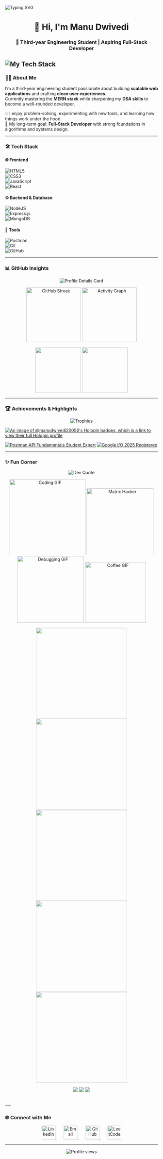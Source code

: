 ![Typing SVG](https://readme-typing-svg.herokuapp.com?font=Fira+Code&size=35&pause=1000&color=36BCF7&center=true&vCenter=true&width=435&lines=Hi+there+👋;I'm+Manu+Dwivedi+Here!;I'm+a+Third-year+Engineering+Student+Developer;And+I+love+to+code!)
<h1 align="center">👋 Hi, I'm Manu Dwivedi</h1>
<h3 align="center">🚀 Third-year Engineering Student | Aspiring Full-Stack Developer</h3>

![My Tech Stack](https://user-images.githubusercontent.com/61057666/169029838-74df663d-2e62-4d77-bdff-b43f7d63f00f.png)
---

### 👨‍💻 About Me  
I’m a third-year engineering student passionate about building **scalable web applications** and crafting **clean user experiences**.  
Currently mastering the **MERN stack** while sharpening my **DSA skills** to become a well-rounded developer.  

💡 I enjoy problem-solving, experimenting with new tools, and learning how things work under the hood.  
🎯 My long-term goal: **Full-Stack Developer** with strong foundations in algorithms and systems design.  

---

### 🛠️ Tech Stack  

#### 🌐 Frontend  
![HTML5](https://img.shields.io/badge/html5-%23E34F26.svg?style=for-the-badge&logo=html5&logoColor=white)  
![CSS3](https://img.shields.io/badge/css3-%231572B6.svg?style=for-the-badge&logo=css3&logoColor=white)  
![JavaScript](https://img.shields.io/badge/javascript-%23323330.svg?style=for-the-badge&logo=javascript&logoColor=%23F7DF1E)  
![React](https://img.shields.io/badge/react-%2320232a.svg?style=for-the-badge&logo=react&logoColor=%2361DAFB)  

#### ⚙️ Backend & Database  
![NodeJS](https://img.shields.io/badge/node.js-6DA55F?style=for-the-badge&logo=node.js&logoColor=white)  
![Express.js](https://img.shields.io/badge/express.js-%23404d59.svg?style=for-the-badge&logo=express&logoColor=%2361DAFB)  
![MongoDB](https://img.shields.io/badge/MongoDB-%234ea94b.svg?style=for-the-badge&logo=mongodb&logoColor=white)  

#### 🔧 Tools  
![Postman](https://img.shields.io/badge/Postman-FF6C37?style=for-the-badge&logo=postman&logoColor=white)  
![Git](https://img.shields.io/badge/git-%23F05033.svg?style=for-the-badge&logo=git&logoColor=white)  
![GitHub](https://img.shields.io/badge/github-%23121011.svg?style=for-the-badge&logo=github&logoColor=white)  



---

### 📊 GitHub Insights  

<p align="center">
  <!-- Profile Summary Card -->
  <img src="http://github-profile-summary-cards.vercel.app/api/cards/profile-details?username=ManuDwivedi2005&theme=tokyonight" alt="Profile Details Card" />
</p>

<p align="center">
  <!-- Streak + Activity Graph Side by Side -->
  <img src="https://nirzak-streak-stats.vercel.app/?user=ManuDwivedi2005&theme=tokyonight&hide_border=true" height="180" alt="GitHub Streak"/>
  <img src="https://github-readme-activity-graph.vercel.app/graph?username=ManuDwivedi2005&theme=tokyo-night&bg_color=1a1b27&hide_border=true" height="180" alt="Activity Graph"/>
</p>

<p align="center">
  <!-- Language Usage -->
  <img src="http://github-profile-summary-cards.vercel.app/api/cards/most-commit-language?username=ManuDwivedi2005&theme=tokyonight" height="150"/>
  <img src="http://github-profile-summary-cards.vercel.app/api/cards/repos-per-language?username=ManuDwivedi2005&theme=tokyonight" height="150"/>
</p>



---

### 🏆 Achievements & Highlights  

<p align="center">
  <!-- GitHub Trophies -->
  <img src="https://github-profile-trophy.vercel.app/?username=ManuDwivedi2005&theme=tokyonight&no-frame=true&margin-w=8&margin-h=8&column=6" alt="Trophies" />
</p>  


[![An image of @manudwivedi20056's Holopin badges, which is a link to view their full Holopin profile](https://holopin.me/manudwivedi20056)](https://holopin.io/@manudwivedi20056)

[![Postman API Fundamentals Student Expert](https://api.badgr.io/public/assertions/0cXkKuquQPG5clUSCvk1Jw/image)](https://api.badgr.io/public/assertions/0cXkKuquQPG5clUSCvk1Jw)
[![Google I/O 2025 Registered](https://storage.googleapis.com/developers-api-prod-badges/events/io/2025/IO25_Registered.png)](https://developers.google.com/profile/badges/events/io/2025/registered)

---

### ✨ Fun Corner  

<p align="center">
  <!-- Random Dev Quote -->
  <img src="https://quotes-github-readme.vercel.app/api?type=vetical&theme=tokyonight" alt="Dev Quote"/>  
</p>

<p align="center">
  <!-- Coding GIF -->
  <img src="https://media.giphy.com/media/qgQUggAC3Pfv687qPC/giphy.gif" width="250" alt="Coding GIF"/>  

  <!-- Hacker Matrix Vibe -->
  <img src="https://media.giphy.com/media/eCqFYAVjjDksg/giphy.gif" width="220" alt="Matrix Hacker"/>  

  <!-- Debugging in Real Life -->
  <img src="https://media.giphy.com/media/fAnzw6YK33jMwzp5wp/giphy.gif" width="220" alt="Debugging GIF"/>  

  <!-- Coffee = Programmer Fuel -->
  <img src="https://media.giphy.com/media/fQZX2aoRC1Tqw/giphy.gif" width="200" alt="Coffee GIF"/>  
</p>


<p align="center">
  <img src="https://media.giphy.com/media/26tn33aiTi1jkl6H6/giphy.gif" width="300" />
  <img src="https://media.giphy.com/media/qgQUggAC3Pfv687qPC/giphy.gif" width="300" />
  <img src="https://media.giphy.com/media/l0HlNQ03J5JxX6lva/giphy.gif" width="300" />
  <img src="https://media.giphy.com/media/LMt9638dO8dftAjtco/giphy.gif" width="300" />
  <img src="https://media.giphy.com/media/3o7abB06u9bNzA8lu8/giphy.gif" width="300" />
</p>


<p align="center">
  <!-- Fun Badges -->
  <img src="https://forthebadge.com/images/badges/powered-by-coffee.svg"/>  
  <img src="https://forthebadge.com/images/badges/uses-html.svg"/>  
  <img src="https://forthebadge.com/images/badges/made-with-javascript.svg"/>  
</p>

<br>
---

### 🌐 Connect with Me  

<p align="center">
  <a href="https://linkedin.com/in/manudwivedi-" target="_blank">
    <img src="https://skillicons.dev/icons?i=linkedin" width="45" height="45" alt="LinkedIn"/>
  </a>&nbsp;&nbsp;&nbsp;&nbsp;&nbsp;
 
  <a href="mailto:manudwivedi2005@gmail.com">
    <img src="https://skillicons.dev/icons?i=gmail" width="45" height="45" alt="Email"/>
  </a>&nbsp;&nbsp;&nbsp;&nbsp;&nbsp;
  <a href="https://github.com/ManuDwivedi2005" target="_blank">
    <img src="https://skillicons.dev/icons?i=github" width="45" height="45" alt="GitHub"/>
  </a>&nbsp;&nbsp;&nbsp;&nbsp;&nbsp;
  <a href="https://leetcode.com/u/manudwivedi2005/" target="_blank">
    <img src="https://upload.wikimedia.org/wikipedia/commons/1/19/LeetCode_logo_black.png" width="45" height="45" alt="LeetCode"/>
  </a>
</p>





---

<p align="center">
  <img src="https://komarev.com/ghpvc/?username=ManuDwivedi2005&label=Profile%20views&color=ce9927&style=flat" alt="Profile views" />
</p>

